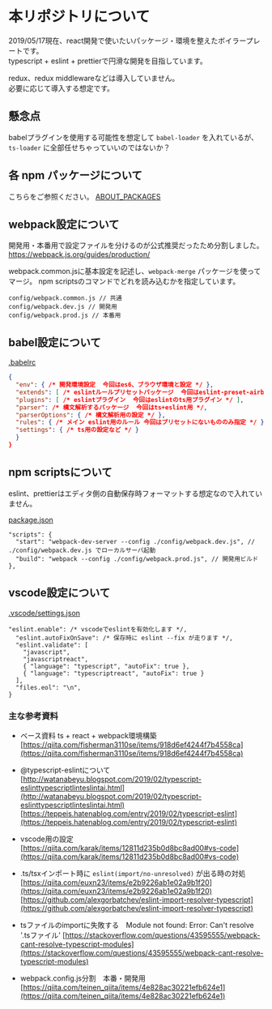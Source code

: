 # 本リポジトリについて
  
2019/05/17現在、react開発で使いたいパッケージ・環境を整えたボイラープレートです。  
typescript + eslint + prettierで円滑な開発を目指しています。  
  
redux、redux middlewareなどは導入していません。  
必要に応じて導入する想定です。  
  
## 懸念点
  
babelプラグインを使用する可能性を想定して `babel-loader` を入れているが、  
`ts-loader` に全部任せちゃっていいのではないか？
  
## 各 npm パッケージについて
  
こちらをご参照ください。
[ABOUT_PACKAGES](/ABOUT_PACKAGES.md)  

## webpack設定について
  
開発用・本番用で設定ファイルを分けるのが公式推奨だったため分割しました。  
https://webpack.js.org/guides/production/  

webpack.common.jsに基本設定を記述し、`webpack-merge` パッケージを使ってマージ。
npm scriptsのコマンドでどれを読み込むかを指定しています。

```
config/webpack.common.js // 共通
config/webpack.dev.js // 開発用
config/webpack.prod.js // 本番用
```

## babel設定について
  
[.babelrc](/.babelrc)  

``` json
{
  "env": { /* 開発環境設定  今回はes6、ブラウザ環境と設定 */ },
  "extends": [ /* eslintルールプリセットパッケージ  今回はeslint-preset-airbnb */ ],
  "plugins": [ /* eslintプラグイン  今回はeslintのts用プラグイン */ ],
  "parser": /* 構文解析するパッケージ  今回はts+eslint用 */,
  "parserOptions": { /* 構文解析用の設定 */ },
  "rules": { /* メイン eslint用のルール 今回はプリセットにないもののみ指定 */ },
  "settings": { /* ts用の設定など */ }
  }
}
```

## npm scriptsについて
  
eslint、prettierはエディタ側の自動保存時フォーマットする想定なので入れていません。  
  
[package.json](/package.json)  
  
```
"scripts": {
  "start": "webpack-dev-server --config ./config/webpack.dev.js", // ./config/webpack.dev.js でローカルサーバ起動
  "build": "webpack --config ./config/webpack.prod.js", // 開発用ビルド
},
```
  
  
## vscode設定について
  
[.vscode/settings.json](.vscode/settings.json)
  
```
"eslint.enable": /* vscodeでeslintを有効化します */,
  "eslint.autoFixOnSave": /* 保存時に eslint --fix が走ります */,
  "eslint.validate": [
    "javascript",
    "javascriptreact",
    { "language": "typescript", "autoFix": true },
    { "language": "typescriptreact", "autoFix": true }
  ],
  "files.eol": "\n",
}
```
  
  
### 主な参考資料

* ベース資料 ts + react + webpack環境構築
[https://qiita.com/fisherman3110se/items/918d6ef4244f7b4558ca](https://qiita.com/fisherman3110se/items/918d6ef4244f7b4558ca)  
  
* @typescript-eslintについて
[http://watanabeyu.blogspot.com/2019/02/typescript-eslinttypescriptlinteslintai.html](http://watanabeyu.blogspot.com/2019/02/typescript-eslinttypescriptlinteslintai.html)  
[https://teppeis.hatenablog.com/entry/2019/02/typescript-eslint](https://teppeis.hatenablog.com/entry/2019/02/typescript-eslint)  
  
* vscode用の設定  
[https://qiita.com/karak/items/12811d235b0d8bc8ad00#vs-code](https://qiita.com/karak/items/12811d235b0d8bc8ad00#vs-code)  
  
* .ts/tsxインポート時に `eslint(import/no-unresolved)` が出る時の対処
[https://qiita.com/euxn23/items/e2b9226ab1e02a9b1f20](https://qiita.com/euxn23/items/e2b9226ab1e02a9b1f20)  
[https://github.com/alexgorbatchev/eslint-import-resolver-typescript](https://github.com/alexgorbatchev/eslint-import-resolver-typescript)  
  
* tsファイルのimportに失敗する　Module not found: Error: Can't resolve '.tsファイル'
[https://stackoverflow.com/questions/43595555/webpack-cant-resolve-typescript-modules](https://stackoverflow.com/questions/43595555/webpack-cant-resolve-typescript-modules)  
  
* webpack.config.js分割　本番・開発用
[https://qiita.com/teinen_qiita/items/4e828ac30221efb624e1](https://qiita.com/teinen_qiita/items/4e828ac30221efb624e1)  